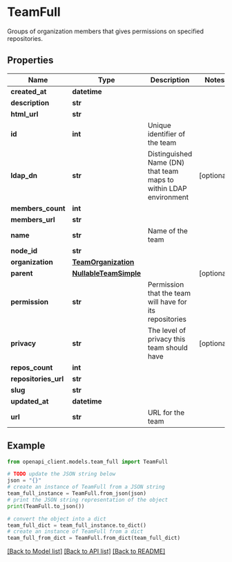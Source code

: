 # TeamFull

Groups of organization members that gives permissions on specified repositories.

## Properties

Name | Type | Description | Notes
------------ | ------------- | ------------- | -------------
**created_at** | **datetime** |  | 
**description** | **str** |  | 
**html_url** | **str** |  | 
**id** | **int** | Unique identifier of the team | 
**ldap_dn** | **str** | Distinguished Name (DN) that team maps to within LDAP environment | [optional] 
**members_count** | **int** |  | 
**members_url** | **str** |  | 
**name** | **str** | Name of the team | 
**node_id** | **str** |  | 
**organization** | [**TeamOrganization**](TeamOrganization.md) |  | 
**parent** | [**NullableTeamSimple**](NullableTeamSimple.md) |  | [optional] 
**permission** | **str** | Permission that the team will have for its repositories | 
**privacy** | **str** | The level of privacy this team should have | [optional] 
**repos_count** | **int** |  | 
**repositories_url** | **str** |  | 
**slug** | **str** |  | 
**updated_at** | **datetime** |  | 
**url** | **str** | URL for the team | 

## Example

```python
from openapi_client.models.team_full import TeamFull

# TODO update the JSON string below
json = "{}"
# create an instance of TeamFull from a JSON string
team_full_instance = TeamFull.from_json(json)
# print the JSON string representation of the object
print(TeamFull.to_json())

# convert the object into a dict
team_full_dict = team_full_instance.to_dict()
# create an instance of TeamFull from a dict
team_full_from_dict = TeamFull.from_dict(team_full_dict)
```
[[Back to Model list]](../README.md#documentation-for-models) [[Back to API list]](../README.md#documentation-for-api-endpoints) [[Back to README]](../README.md)


